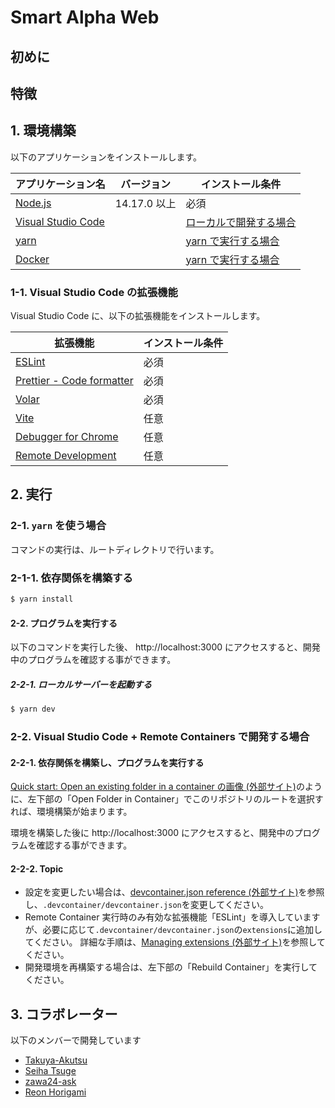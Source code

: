 # Smart Alpha Web

## 初めに

## 特徴

## 1. 環境構築

以下のアプリケーションをインストールします。

| アプリケーション名                                   | バージョン   | インストール条件                                             |
| ---------------------------------------------------- | ------------ | ------------------------------------------------------------ |
| [Node.js](https://nodejs.org/ja/)                    | 14.17.0 以上 | 必須                                                         |
| [Visual Studio Code](https://code.visualstudio.com/) |              | [ローカルで開発する場合](#1-1-visual-studio-code-の拡張機能) |
| [yarn](https://classic.yarnpkg.com/ja/)              |              | [yarn で実行する場合](#2-1-yarn-を使う場合)                  |
| [Docker](https://docs.docker.com/get-docker/)        |              | [yarn で実行する場合](#2-1-yarn-を使う場合)                  |

### 1-1. Visual Studio Code の拡張機能

Visual Studio Code に、以下の拡張機能をインストールします。

| 拡張機能                                                                                                               | インストール条件 |
| ---------------------------------------------------------------------------------------------------------------------- | ---------------- |
| [ESLint](https://marketplace.visualstudio.com/items?itemName=dbaeumer.vscode-eslint)                                   | 必須             |
| [Prettier - Code formatter](https://marketplace.visualstudio.com/items?itemName=esbenp.prettier-vscode)                | 必須             |
| [Volar](https://marketplace.visualstudio.com/items?itemName=johnsoncodehk.volar)                                       | 必須             |
| [Vite](https://marketplace.visualstudio.com/items?itemName=antfu.vite)                                                 | 任意             |
| [Debugger for Chrome](https://marketplace.visualstudio.com/items?itemName=msjsdiag.debugger-for-chrome)                | 任意             |
| [Remote Development](https://marketplace.visualstudio.com/items?itemName=ms-vscode-remote.vscode-remote-extensionpack) | 任意             |

## 2. 実行

### 2-1. `yarn` を使う場合

コマンドの実行は、ルートディレクトリで行います。

### 2-1-1. 依存関係を構築する

```bash
$ yarn install
```

#### 2-2. プログラムを実行する

以下のコマンドを実行した後、 http://localhost:3000 にアクセスすると、開発中のプログラムを確認する事ができます。

##### 2-2-1. ローカルサーバーを起動する

```bash
$ yarn dev
```

### 2-2. Visual Studio Code + Remote Containers で開発する場合

#### 2-2-1. 依存関係を構築し、プログラムを実行する

[Quick start: Open an existing folder in a container の画像 (外部サイト)](https://code.visualstudio.com/docs/remote/containers#_quick-start-open-an-existing-folder-in-a-container)のように、左下部の「Open Folder in Container」でこのリポジトリのルートを選択すれば、環境構築が始まります。

環境を構築した後に http://localhost:3000 にアクセスすると、開発中のプログラムを確認する事ができます。

#### 2-2-2. Topic

- 設定を変更したい場合は、[devcontainer.json reference (外部サイト)](https://code.visualstudio.com/docs/remote/containers#_devcontainerjson-reference)を参照し、`.devcontainer/devcontainer.json`を変更してください。
- Remote Container 実行時のみ有効な拡張機能「ESLint」を導入していますが、必要に応じて`.devcontainer/devcontainer.json`の`extensions`に追加してください。
  詳細な手順は、[Managing extensions (外部サイト)](https://code.visualstudio.com/docs/remote/containers#_managing-extensions)を参照してください。
- 開発環境を再構築する場合は、左下部の「Rebuild Container」を実行してください。

## 3. コラボレーター

以下のメンバーで開発しています

- [Takuya-Akutsu](https://github.com/Takuya-Akutsu)
- [Seiha Tsuge](https://github.com/seiha-tsuge)
- [zawa24-ask](https://github.com/zawa24-ask)
- [Reon Horigami](https://github.com/reon-horigami)

